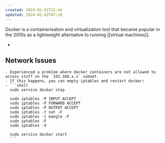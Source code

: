```yaml
---
created: 2024-02-01T22:44
updated: 2024-02-02T07:10
---
```

Docker is a containerisation and virtualization tool that became popular in the 2010s as a lightweight alternative to running [[virtual machines]].



- 
## Network Issues
	- Experienced a problem where docker containers are not allowed to access stuff on the `192.168.x.x` subnet.
	- If this happens, you can empty iptables and restart docker:
	- ```shell
	  sudo service docker stop
	  
	  sudo iptables -P INPUT ACCEPT
	  sudo iptables -P FORWARD ACCEPT
	  sudo iptables -P OUTPUT ACCEPT
	  sudo iptables -t nat -F
	  sudo iptables -t mangle -F
	  sudo iptables -F
	  sudo iptables -X
	  
	  sudo service docker start
	  ```